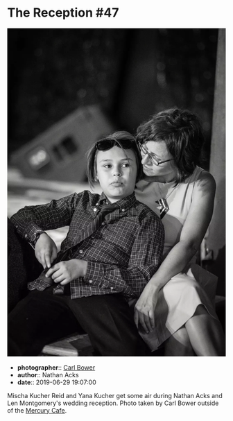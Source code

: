 # The Reception \#47

![Mischa Kucher Reid and Yana Kucher get some air](assets/2019-06-29-set-3-the-reception-47.webp)

* **photographer**:: [Carl Bower](https://carlbowerphotos.com)  
* **author**:: Nathan Acks  
* **date**:: 2019-06-29 19:07:00

Mischa Kucher Reid and Yana Kucher get some air during Nathan Acks and Len Montgomery's wedding reception. Photo taken by Carl Bower outside of the [Mercury Cafe](http://mercurycafe.com).
